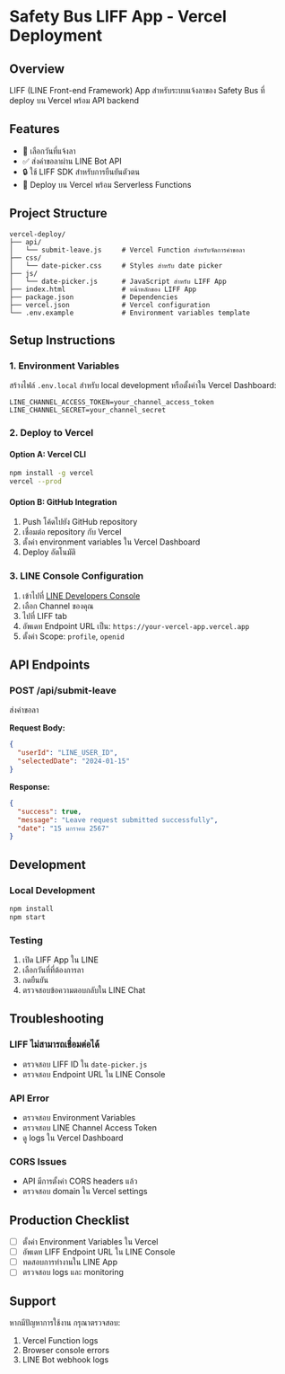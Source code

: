 # Safety Bus LIFF App - Vercel Deployment

## Overview
LIFF (LINE Front-end Framework) App สำหรับระบบแจ้งลาของ Safety Bus ที่ deploy บน Vercel พร้อม API backend

## Features
- 📅 เลือกวันที่แจ้งลา
- ✅ ส่งคำขอลาผ่าน LINE Bot API
- 🔒 ใช้ LIFF SDK สำหรับการยืนยันตัวตน
- 🚀 Deploy บน Vercel พร้อม Serverless Functions

## Project Structure
```
vercel-deploy/
├── api/
│   └── submit-leave.js     # Vercel Function สำหรับจัดการคำขอลา
├── css/
│   └── date-picker.css     # Styles สำหรับ date picker
├── js/
│   └── date-picker.js      # JavaScript สำหรับ LIFF App
├── index.html              # หน้าหลักของ LIFF App
├── package.json            # Dependencies
├── vercel.json             # Vercel configuration
└── .env.example            # Environment variables template
```

## Setup Instructions

### 1. Environment Variables
สร้างไฟล์ `.env.local` สำหรับ local development หรือตั้งค่าใน Vercel Dashboard:

```env
LINE_CHANNEL_ACCESS_TOKEN=your_channel_access_token
LINE_CHANNEL_SECRET=your_channel_secret
```

### 2. Deploy to Vercel

#### Option A: Vercel CLI
```bash
npm install -g vercel
vercel --prod
```

#### Option B: GitHub Integration
1. Push โค้ดไปยัง GitHub repository
2. เชื่อมต่อ repository กับ Vercel
3. ตั้งค่า environment variables ใน Vercel Dashboard
4. Deploy อัตโนมัติ

### 3. LINE Console Configuration
1. เข้าไปที่ [LINE Developers Console](https://developers.line.biz/)
2. เลือก Channel ของคุณ
3. ไปที่ LIFF tab
4. อัพเดท Endpoint URL เป็น: `https://your-vercel-app.vercel.app`
5. ตั้งค่า Scope: `profile`, `openid`

## API Endpoints

### POST /api/submit-leave
ส่งคำขอลา

**Request Body:**
```json
{
  "userId": "LINE_USER_ID",
  "selectedDate": "2024-01-15"
}
```

**Response:**
```json
{
  "success": true,
  "message": "Leave request submitted successfully",
  "date": "15 มกราคม 2567"
}
```

## Development

### Local Development
```bash
npm install
npm start
```

### Testing
1. เปิด LIFF App ใน LINE
2. เลือกวันที่ที่ต้องการลา
3. กดยืนยัน
4. ตรวจสอบข้อความตอบกลับใน LINE Chat

## Troubleshooting

### LIFF ไม่สามารถเชื่อมต่อได้
- ตรวจสอบ LIFF ID ใน `date-picker.js`
- ตรวจสอบ Endpoint URL ใน LINE Console

### API Error
- ตรวจสอบ Environment Variables
- ตรวจสอบ LINE Channel Access Token
- ดู logs ใน Vercel Dashboard

### CORS Issues
- API มีการตั้งค่า CORS headers แล้ว
- ตรวจสอบ domain ใน Vercel settings

## Production Checklist
- [ ] ตั้งค่า Environment Variables ใน Vercel
- [ ] อัพเดท LIFF Endpoint URL ใน LINE Console
- [ ] ทดสอบการทำงานใน LINE App
- [ ] ตรวจสอบ logs และ monitoring

## Support
หากมีปัญหาการใช้งาน กรุณาตรวจสอบ:
1. Vercel Function logs
2. Browser console errors
3. LINE Bot webhook logs